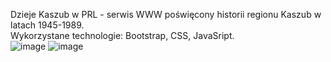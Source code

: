 Dzieje Kaszub w PRL - serwis WWW poświęcony historii regionu Kaszub w latach 1945-1989. 
<br>
Wykorzystane technologie: Bootstrap, CSS, JavaSript.
<br>
![image](https://github.com/DarkoKa/Informatyka_w_PRL/assets/28714914/9f60f202-9414-4517-920f-1a3406510a35)
![image](https://github.com/DarkoKa/Informatyka_w_PRL/assets/28714914/9bc2d553-15e0-4bfc-ad1a-e2beb9a1d215)

